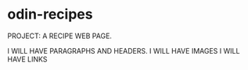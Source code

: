# odin-recipes

PROJECT:
A RECIPE WEB PAGE.

I WILL HAVE PARAGRAPHS AND HEADERS.
I WILL HAVE IMAGES
I WILL HAVE LINKS